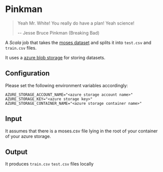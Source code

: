 # Pinkman
> Yeah Mr. White! You really do have a plan! Yeah science!
>
> -- Jesse Bruce Pinkman (Breaking Bad)

A _Scala_ job that takes the [moses dataset](https://github.com/molecularsets/moses) and splits it into `test.csv` and `train.csv` files.

It uses a [azure blob storage](https://docs.microsoft.com/en-us/azure/storage/blobs/storage-blobs-introduction) for storing datasets.

## Configuration
Please set the following environment variables accordingly:
```dotenv
AZURE_STORAGE_ACCOUNT_NAME="<azure storage account name>"
AZURE_STORAGE_KEY="<azure storage key>"
AZURE_STORAGE_CONTAINER_NAME="<azure storage container name>"
```

## Input
It assumes that there is a moses.csv file lying in the root of your container of your azure storage.

## Output
It produces `train.csv` `test.csv` files locally
